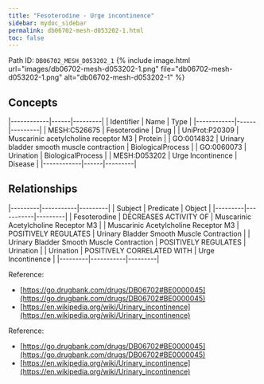 ```yaml
---
title: "Fesoterodine - Urge incontinence"
sidebar: mydoc_sidebar
permalink: db06702-mesh-d053202-1.html
toc: false 
---
```



Path ID: `DB06702_MESH_D053202_1`
{% include image.html url="images/db06702-mesh-d053202-1.png" file="db06702-mesh-d053202-1.png" alt="db06702-mesh-d053202-1" %}

## Concepts

|------------|------|---------|
| Identifier | Name | Type    |
|------------|------|---------|
| MESH:C526675 | Fesoterodine | Drug |
| UniProt:P20309 | Muscarinic acetylcholine receptor M3 | Protein |
| GO:0014832 | Urinary bladder smooth muscle contraction | BiologicalProcess |
| GO:0060073 | Urination | BiologicalProcess |
| MESH:D053202 | Urge Incontinence | Disease |
|------------|------|---------|

## Relationships

|---------|-----------|---------|
| Subject | Predicate | Object  |
|---------|-----------|---------|
| Fesoterodine | DECREASES ACTIVITY OF | Muscarinic Acetylcholine Receptor M3 |
| Muscarinic Acetylcholine Receptor M3 | POSITIVELY REGULATES | Urinary Bladder Smooth Muscle Contraction |
| Urinary Bladder Smooth Muscle Contraction | POSITIVELY REGULATES | Urination |
| Urination | POSITIVELY CORRELATED WITH | Urge Incontinence |
|---------|-----------|---------|

Reference: 
  - [https://go.drugbank.com/drugs/DB06702#BE0000045](https://go.drugbank.com/drugs/DB06702#BE0000045)
  - [https://en.wikipedia.org/wiki/Urinary_incontinence](https://en.wikipedia.org/wiki/Urinary_incontinence)

Reference: 
  - [https://go.drugbank.com/drugs/DB06702#BE0000045](https://go.drugbank.com/drugs/DB06702#BE0000045)
  - [https://en.wikipedia.org/wiki/Urinary_incontinence](https://en.wikipedia.org/wiki/Urinary_incontinence)
